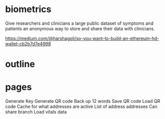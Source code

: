 # biometrics
Give researchers and clinicians a large public dataset of symptoms and patients an anonymous way to store and share their data with clinicians.

https://medium.com/@harshagoli/so-you-want-to-build-an-ethereum-hd-wallet-cb2b7d7e4998


# outline




# pages 

Generate Key 
Generate QR code 
Back up 12 words 
Save QR code 
Load QR code 
Cache for what addresses are active 
List of address addresses 
Can share branch 
Load vitals data 
